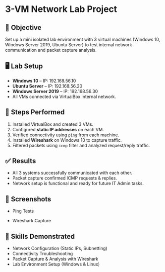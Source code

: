# 3-VM Network Lab Project

## 📌 Objective
Set up a mini isolated lab environment with 3 virtual machines (Windows 10, Windows Server 2019, Ubuntu Server) to test internal network communication and packet capture analysis.

## 🖥️ Lab Setup
- **Windows 10** – IP: 192.168.56.10
- **Ubuntu Server** – IP: 192.168.56.20
- **Windows Server 2019** – IP: 192.168.56.30
- All VMs connected via VirtualBox internal network.

## 🔧 Steps Performed
1. Installed VirtualBox and created 3 VMs.
2. Configured **static IP addresses** on each VM.
3. Verified connectivity using `ping` from each machine.
4. Installed **Wireshark** on Windows 10 to capture traffic.
5. Filtered packets using `icmp` filter and analyzed request/reply traffic.

## ✅ Results
- All 3 systems successfully communicated with each other.
- Packet capture confirmed ICMP requests & replies.
- Network setup is functional and ready for future IT Admin tasks.

## 📂 Screenshots

- Ping Tests  


- Wireshark Capture  


## 🚀 Skills Demonstrated
- Network Configuration (Static IPs, Subnetting)
- Connectivity Troubleshooting
- Packet Capture & Analysis with Wireshark
- Lab Environment Setup (Windows & Linux)


